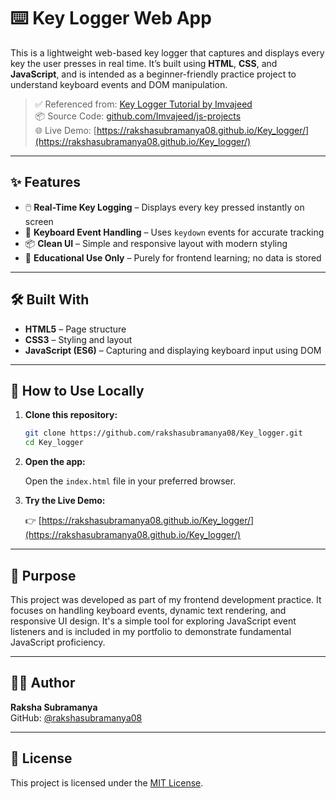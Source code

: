 # ⌨️ Key Logger Web App

This is a lightweight web-based key logger that captures and displays every key the user presses in real time. It’s built using **HTML**, **CSS**, and **JavaScript**, and is intended as a beginner-friendly practice project to understand keyboard events and DOM manipulation.

> ✅ Referenced from: [Key Logger Tutorial by Imvajeed](https://www.youtube.com/watch?v=3u1_5tKq4UA&list=PLUZkVL-W-8GKrNbvY-XSLRbyKN_iWqqML&index=17)  
> 📦 Source Code: [github.com/Imvajeed/js-projects](https://github.com/Imvajeed/js-projects/tree/main/key-logger)  
> 🌐 Live Demo: [https://rakshasubramanya08.github.io/Key_logger/](https://rakshasubramanya08.github.io/Key_logger/)

---

## ✨ Features

- 🖱️ **Real-Time Key Logging** – Displays every key pressed instantly on screen
- 🧪 **Keyboard Event Handling** – Uses `keydown` events for accurate tracking
- 📦 **Clean UI** – Simple and responsive layout with modern styling
- 🔐 **Educational Use Only** – Purely for frontend learning; no data is stored

---

## 🛠️ Built With

- **HTML5** – Page structure
- **CSS3** – Styling and layout
- **JavaScript (ES6)** – Capturing and displaying keyboard input using DOM

---

## 🚀 How to Use Locally

1. **Clone this repository:**

   ```bash
   git clone https://github.com/rakshasubramanya08/Key_logger.git
   cd Key_logger
   ```

2. **Open the app:**

   Open the `index.html` file in your preferred browser.

3. **Try the Live Demo:**

   👉 [https://rakshasubramanya08.github.io/Key_logger/](https://rakshasubramanya08.github.io/Key_logger/)

---

## 📌 Purpose

This project was developed as part of my frontend development practice. It focuses on handling keyboard events, dynamic text rendering, and responsive UI design. It's a simple tool for exploring JavaScript event listeners and is included in my portfolio to demonstrate fundamental JavaScript proficiency.

---

## 🧑‍💻 Author

**Raksha Subramanya**  
GitHub: [@rakshasubramanya08](https://github.com/rakshasubramanya08)

---

## 📄 License

This project is licensed under the [MIT License](LICENSE).

